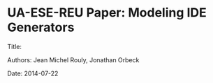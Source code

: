 UA-ESE-REU Paper: Modeling IDE Generators
=========================================

Title:

Authors: Jean Michel Rouly, Jonathan Orbeck

Date:    2014-07-22
